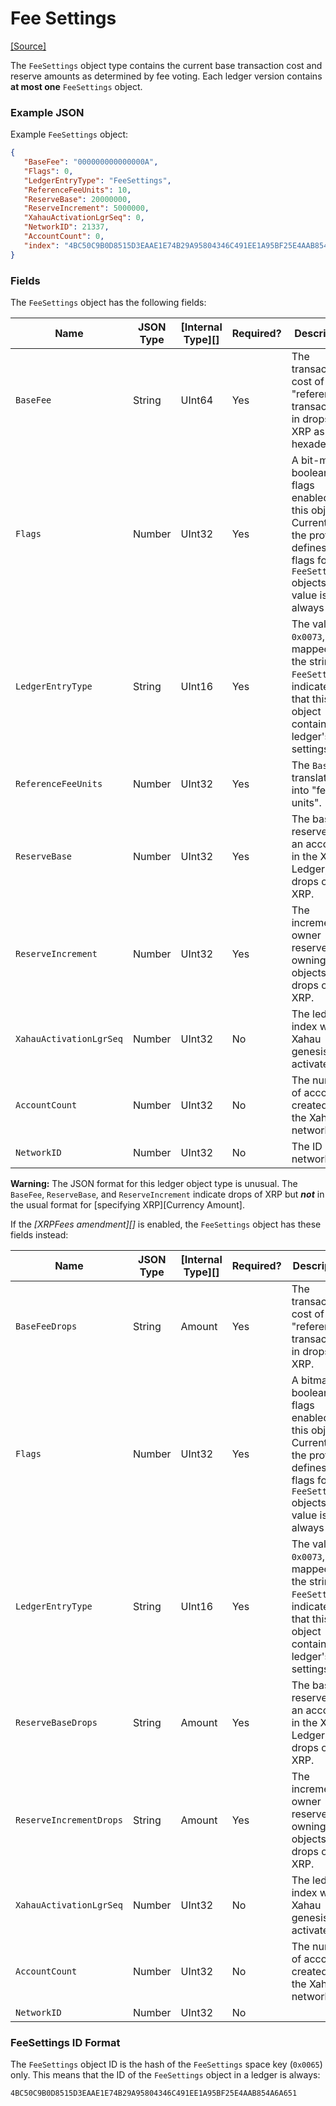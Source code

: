 # Fee Settings

[\[Source\]](https://github.com/ripple/rippled/blob/master/src/ripple/protocol/impl/LedgerFormats.cpp#L115-L120)

The `FeeSettings` object type contains the current base transaction cost and reserve amounts as determined by fee voting. Each ledger version contains **at most one** `FeeSettings` object.

### Example JSON

Example `FeeSettings` object:

```json
{
   "BaseFee": "000000000000000A",
   "Flags": 0,
   "LedgerEntryType": "FeeSettings",
   "ReferenceFeeUnits": 10,
   "ReserveBase": 20000000,
   "ReserveIncrement": 5000000,
   "XahauActivationLgrSeq": 0,
   "NetworkID": 21337,
   "AccountCount": 0,
   "index": "4BC50C9B0D8515D3EAAE1E74B29A95804346C491EE1A95BF25E4AAB854A6A651"
}
```

### Fields

The `FeeSettings` object has the following fields:

| Name                    | JSON Type | \[Internal Type]\[] | Required? | Description                                                                                                                                      |
| ----------------------- | --------- | ------------------- | --------- | ------------------------------------------------------------------------------------------------------------------------------------------------ |
| `BaseFee`               | String    | UInt64              | Yes       | The transaction cost of the "reference transaction" in drops of XRP as hexadecimal.                                                              |
| `Flags`                 | Number    | UInt32              | Yes       | A bit-map of boolean flags enabled for this object. Currently, the protocol defines no flags for `FeeSettings` objects. The value is always `0`. |
| `LedgerEntryType`       | String    | UInt16              | Yes       | The value `0x0073`, mapped to the string `FeeSettings`, indicates that this object contains the ledger's fee settings.                           |
| `ReferenceFeeUnits`     | Number    | UInt32              | Yes       | The `BaseFee` translated into "fee units".                                                                                                       |
| `ReserveBase`           | Number    | UInt32              | Yes       | The base reserve for an account in the XRP Ledger, as drops of XRP.                                                                              |
| `ReserveIncrement`      | Number    | UInt32              | Yes       | The incremental owner reserve for owning objects, as drops of XRP.                                                                               |
| `XahauActivationLgrSeq` | Number    | UInt32              | No        | The ledger index where Xahau genesis was activated.                                                                                              |
| `AccountCount`          | Number    | UInt32              | No        | The number of accounts created on the Xahau network.                                                                                             |
| `NetworkID`             | Number    | UInt32              | No        | The ID of the network                                                                                                                            |

**Warning:** The JSON format for this ledger object type is unusual. The `BaseFee`, `ReserveBase`, and `ReserveIncrement` indicate drops of XRP but _**not**_ in the usual format for \[specifying XRP]\[Currency Amount].

If the _\[XRPFees amendment]\[]_ is enabled, the `FeeSettings` object has these fields instead:

| Name                    | JSON Type | \[Internal Type]\[] | Required? | Description                                                                                                                                     |
| ----------------------- | --------- | ------------------- | --------- | ----------------------------------------------------------------------------------------------------------------------------------------------- |
| `BaseFeeDrops`          | String    | Amount              | Yes       | The transaction cost of the "reference transaction" in drops of XRP.                                                                            |
| `Flags`                 | Number    | UInt32              | Yes       | A bitmap of boolean flags enabled for this object. Currently, the protocol defines no flags for `FeeSettings` objects. The value is always `0`. |
| `LedgerEntryType`       | String    | UInt16              | Yes       | The value `0x0073`, mapped to the string `FeeSettings`, indicates that this object contains the ledger's fee settings.                          |
| `ReserveBaseDrops`      | String    | Amount              | Yes       | The base reserve for an account in the XRP Ledger, as drops of XRP.                                                                             |
| `ReserveIncrementDrops` | String    | Amount              | Yes       | The incremental owner reserve for owning objects, as drops of XRP.                                                                              |
| `XahauActivationLgrSeq` | Number    | UInt32              | No        | The ledger index where Xahau genesis was activated.                                                                                             |
| `AccountCount`          | Number    | UInt32              | No        | The number of accounts created on the Xahau network.                                                                                            |
| `NetworkID`             | Number    | UInt32              | No        |                                                                                                                                                 |

### FeeSettings ID Format

The `FeeSettings` object ID is the hash of the `FeeSettings` space key (`0x0065`) only. This means that the ID of the `FeeSettings` object in a ledger is always:

```
4BC50C9B0D8515D3EAAE1E74B29A95804346C491EE1A95BF25E4AAB854A6A651
```
